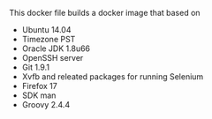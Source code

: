 This docker file builds a docker image that based on
 - Ubuntu 14.04
 - Timezone PST
 - Oracle JDK 1.8u66
 - OpenSSH server
 - Git 1.9.1
 - Xvfb and releated packages for running Selenium
 - Firefox 17
 - SDK man
 - Groovy 2.4.4
